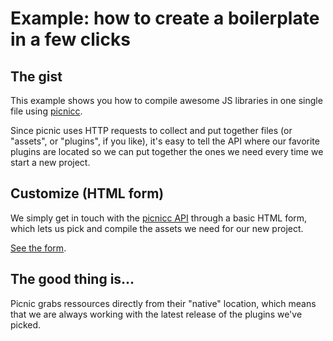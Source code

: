 # Example: how to create a boilerplate in a few clicks

## The gist

This example shows you how to compile awesome JS libraries in one single file using [picnicc](https://picni.cc). 

Since picnic uses HTTP requests to collect and put together files (or "assets", or "plugins", if you like), it's easy to tell the API where our favorite plugins are located so we can put together the ones we need every time we start a new project.


## Customize (HTML form)

We simply get in touch with the [picnicc API](https://picni.cc/api/v1) through a basic HTML form, which lets us pick and compile the assets we need for our new project.

[See the form](http://picnicc.github.io/example.simple-boilerplate/customize.html).

## The good thing is...
Picnic grabs ressources directly from their "native" location, which means that we are always working with the latest release of the plugins we've picked.





